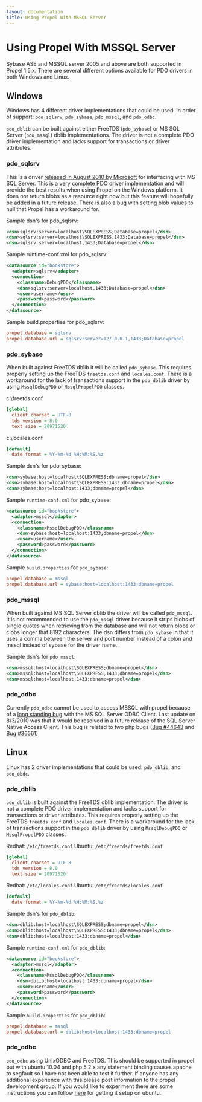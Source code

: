 ```yaml
---
layout: documentation
title: Using Propel With MSSQL Server
---
```


# Using Propel With MSSQL Server #

Sybase ASE and MSSQL server 2005 and above are both supported in Propel 1.5.x. There are several different options available for PDO drivers in both Windows and Linux.

## Windows ##

Windows has 4 different driver implementations that could be used. In order of support: `pdo_sqlsrv`, `pdo_sybase`, `pdo_mssql`, and `pdo_odbc`.

`pdo_dblib` can be built against either FreeTDS (`pdo_sybase`) or MS SQL Server (`pdo_mssql`) dblib implementations. The driver is not a complete PDO driver implementation and lacks support for transactions or driver attributes.

### pdo_sqlsrv ###

This is a driver [released in August 2010 by Microsoft](http://blogs.msdn.com/b/sqlphp/archive/2010/08/04/microsoft-drivers-for-php-for-sql-server-2-0-released.aspx) for interfacing with MS SQL Server. This is a very complete PDO driver implementation and will provide the best results when using Propel on the Windows platform. It does not return blobs as a resource right now but this feature will hopefully be added in a future release. There is also a bug with setting blob values to null that Propel has a workaround for.

Sample dsn's for pdo_sqlsrv:

```xml
<dsn>sqlsrv:server=localhost\SQLEXPRESS;Database=propel</dsn>
<dsn>sqlsrv:server=localhost\SQLEXPRESS,1433;Database=propel</dsn>
<dsn>sqlsrv:server=localhost,1433;Database=propel</dsn>
```

Sample runtime-conf.xml for pdo_sqlsrv:

```xml
<datasource id="bookstore">
  <adapter>sqlsrv</adapter>
  <connection>
    <classname>DebugPDO</classname>
    <dsn>sqlsrv:server=localhost,1433;Database=propel</dsn>
    <user>username</user>
    <password>password</password>
  </connection>
</datasource>
```

Sample build.properties for pdo_sqlsrv:

```ini
propel.database = sqlsrv
propel.database.url = sqlsrv:server=127.0.0.1,1433;Database=propel
```

### pdo_sybase ###

When built against FreeTDS dblib it will be called `pdo_sybase`. This requires properly setting up the FreeTDS `freetds.conf` and `locales.conf`. There is a workaround for the lack of transactions support in the `pdo_dblib` driver by using `MssqlDebugPDO` or `MssqlPropelPDO` classes.

c:\freetds.conf

```ini
[global]
  client charset = UTF-8
  tds version = 8.0
  text size = 20971520
```

c:\locales.conf

```ini
[default]
  date format = %Y-%m-%d %H:%M:%S.%z
```

Sample dsn's for pdo_sybase:

```xml
<dsn>sybase:host=localhost\SQLEXPRESS;dbname=propel</dsn>
<dsn>sybase:host=localhost\SQLEXPRESS:1433;dbname=propel</dsn>
<dsn>sybase:host=localhost:1433;dbname=propel</dsn>
```

Sample `runtime-conf.xml` for pdo_sybase:

```xml
<datasource id="bookstore">
  <adapter>mssql</adapter>
  <connection>
    <classname>MssqlDebugPDO</classname>
    <dsn>sybase:host=localhost:1433;dbname=propel</dsn>
    <user>username</user>
    <password>password</password>
  </connection>
</datasource>
```

Sample `build.properties` for `pdo_sybase`:

```ini
propel.database = mssql
propel.database.url = sybase:host=localhost:1433;dbname=propel
```

### pdo_mssql ###

When built against MS SQL Server dblib the driver will be called `pdo_mssql`. It is not recommended to use the `pdo_mssql` driver because it strips blobs of single quotes when retrieving from the database and will not return blobs or clobs longer that 8192 characters. The dsn differs from `pdo_sybase` in that it uses a comma between the server and port number instead of a colon and mssql instead of sybase for the driver name.

Sample dsn's for `pdo_mssql`:

```xml
<dsn>mssql:host=localhost\SQLEXPRESS;dbname=propel</dsn>
<dsn>mssql:host=localhost\SQLEXPRESS,1433;dbname=propel</dsn>
<dsn>mssql:host=localhost,1433;dbname=propel</dsn>
```

### pdo_odbc ###

Currently `pdo_odbc` cannot be used to access MSSQL with propel because of a [long standing bug](http://connect.microsoft.com/SQLServer/feedback/details/521409/odbc-client-mssql-does-not-work-with-bound-parameters-in-subquery) with the MS SQL Server ODBC Client. Last update on 8/3/2010 was that it would be resolved in a future release of the SQL Server Native Access Client. This bug is related to two php bugs ([Bug #44643](http://bugs.php.net/bug.php?id=44643) and [Bug #36561](http://bugs.php.net/bug.php?id=36561))

## Linux ##

Linux has 2 driver implementations that could be used: `pdo_dblib`, and `pdo_obdc`.

### pdo_dblib ###

`pdo_dblib` is built against the FreeTDS dblib implementation. The driver is not a complete PDO driver implementation and lacks support for transactions or driver attributes. This requires properly setting up the FreeTDS `freetds.conf` and `locales.conf`. There is a workaround for the lack of transactions support in the `pdo_dblib` driver by using `MssqlDebugPDO` or `MssqlPropelPDO` classes.

Redhat: `/etc/freetds.conf`
Ubuntu: `/etc/freetds/freetds.conf`

```ini
[global]
  client charset = UTF-8
  tds version = 8.0
  text size = 20971520
```

Redhat: `/etc/locales.conf`
Ubuntu: `/etc/freetds/locales.conf`

```ini
[default]
  date format = %Y-%m-%d %H:%M:%S.%z
```

Sample dsn's for `pdo_dblib`:

```xml
<dsn>dblib:host=localhost\SQLEXPRESS;dbname=propel</dsn>
<dsn>dblib:host=localhost\SQLEXPRESS:1433;dbname=propel</dsn>
<dsn>dblib:host=localhost:1433;dbname=propel</dsn>
```

Sample `runtime-conf.xml` for `pdo_dblib`:

```xml
<datasource id="bookstore">
  <adapter>mssql</adapter>
  <connection>
    <classname>MssqlDebugPDO</classname>
    <dsn>dblib:host=localhost:1433;dbname=propel</dsn>
    <user>username</user>
    <password>password</password>
  </connection>
</datasource>
```

Sample `build.properties` for `pdo_dblib`:

```ini
propel.database = mssql
propel.database.url = dblib:host=localhost:1433;dbname=propel
```

### pdo_odbc ###

`pdo_odbc` using UnixODBC and FreeTDS. This should be supported in propel but with ubuntu 10.04 and php 5.2.x any statement binding causes apache to segfault so I have not been able to test it further. If anyone has any additional experience with this please post information to the propel development group. If you would like to experiment there are some instructions you can follow [here](http://kitserve.org.uk/content/accessing-microsoft-sql-server-php-ubuntu-using-pdo-odbc-and-freetds) for getting it setup on ubuntu.
